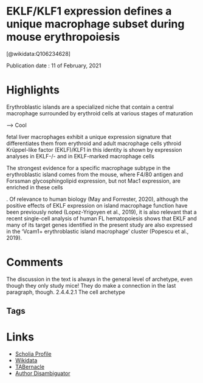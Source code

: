 
EKLF/KLF1 expression defines a unique macrophage subset during mouse erythropoiesis
===================================================================================
  
  [@wikidata:Q106234628]  
  
Publication date : 11 of February, 2021  

# Highlights

Erythroblastic islands are a specialized niche that contain a central macrophage surrounded by erythroid cells at various stages of maturation

--> Cool

fetal liver macrophages exhibit a unique expression signature that differentiates them from erythroid and adult macrophage cells
ythroid Krüppel-like factor (EKLF)/KLF1 in this identity is shown by expression analyses in EKLF-/- and in EKLF-marked macrophage cells

The strongest evidence for a specific macrophage subtype in the erythroblastic island comes from the mouse, where F4/80 antigen and Forssman glycosphingolipid expression, but not Mac1 expression, are enriched in these cells

. Of relevance to human biology (May and Forrester, 2020), although the positive effects of EKLF expression on island macrophage function have been previously noted (Lopez-Yrigoyen et al., 2019), it is also relevant that a recent single-cell analysis of human FL hematopoiesis shows that EKLF and many of its target genes identified in the present study are also expressed in the ‘Vcam1+ erythroblastic island macrophage’ cluster (Popescu et al., 2019).

# Comments

The discussion in the text is always in the general level of archetype, even though they only study mice! They do make a connection in the last paragraph, though.
2.4.4.2.1 The cell archetype

## Tags

# Links
  
 * [Scholia Profile](https://scholia.toolforge.org/work/Q106234628)  
 * [Wikidata](https://www.wikidata.org/wiki/Q106234628)  
 * [TABernacle](https://tabernacle.toolforge.org/?#/tab/manual/Q106234628/P921%3BP4510)  
 * [Author Disambiguator](https://author-disambiguator.toolforge.org/work_item_oauth.php?id=Q106234628&batch_id=&match=1&author_list_id=&doit=Get+author+links+for+workhttps://tabernacle.toolforge.org/?#/tab/manual/Q106234628/P921%3BP4510)  
